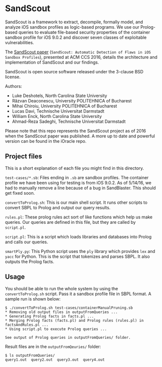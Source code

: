 # SandScout

SandScout is a framework to extract, decompile, formally model, and analyze iOS sandbox profiles as logic-based programs. We use our Prolog-based queries to evaluate file-based security properties of the container sandbox profile for iOS 9.0.2 and discover seven classes of exploitable vulnerabilities.

The [SandScout paper](https://dl.acm.org/doi/10.1145/2976749.2978336) (`SandScout: Automatic Detection of Flaws in iOS Sandbox Profiles`), presented at ACM CCS 2016, details the architecture and implementation of SandScout and our findings.

SandScout is open source software released under the 3-clause BSD license.

Authors:
  * Luke Deshotels, North Carolina State University
  * Răzvan Deaconescu, University POLITEHNICA of Bucharest
  * Mihai Chiroiu, University POLITEHNICA of Bucharest
  * Lucas Davi, Technische Universitat Darmstadt
  * William Enck, North Carolina State University
  * Ahmad-Reza Sadeghi, Technische Universitat Darmstadt

Please note that this repo represents the SandScout project as of 2016 when the SandScout paper was published. A more up to date and powerful version can be found in the iOracle repo.

## Project files

This is a short explanation of each file you might find in this directory.

`test-cases/*.sb`: Files ending in `.sb` are sandbox profiles. The container profile we have been using for testing is from iOS 9.0.2. As of 5/14/16, we had to manually remove a line because of a bug in SandBlaster. This should get fixed soon.

`convertToProlog.sh`: This is our main shell script.  It runs other scripts to convert SBPL to Prolog and output our query results.

`rules.pl`: These prolog rules act sort of like functions which help us make queries. Our queries are defined in this file, but they are called by `script.pl`.

`script.pl`: This is a script which loads libraries and databases into Prolog and calls our queries.

`smartPly.py`: This Python script uses the `ply` library which provides `lex` and `yacc` for Python. This is the script that tokenizes and parses SBPL. It also outputs the Prolog facts.

## Usage

You should be able to run the whole system by using the `convertToProlog.sh` script.
Pass it a sandbox profile file in SBPL format.
A sample run is shown below:

```
$ ./convertToProlog.sh test-cases/containerManualPruning.sb
* Removing old output files in outputFromQueries ...
* Generating Prolog facts in facts.pl ...
* Merging Prolog facts (facts.pl) and Prolog rules (rules.pl) in factsAndRules.pl ...
* Using script.pl to execute Prolog queries ...

See output of Prolog queries in outputFromQueries/ folder.
```

Result files are in the `outputFromQeuries/` folder:
```
$ ls outputFromQueries/
query1.out  query2.out  query3.out  query4.out
```
